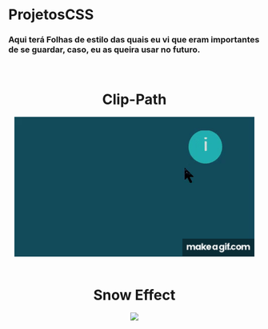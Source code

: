 # ProjetosCSS
### Aqui terá Folhas de estilo das quais eu vi que eram importantes de se guardar, caso, eu as queira usar no futuro.

<br/>

<div align="center">
  <h1>Clip-Path</h1>
  <img src="imgs/css/ClipRound/Circle.gif">
</div>

<br/>

<div align="center">
  <h1>Snow Effect</h1>
  <img src="imgs/scss/snows/snowing.gif">
</div>
